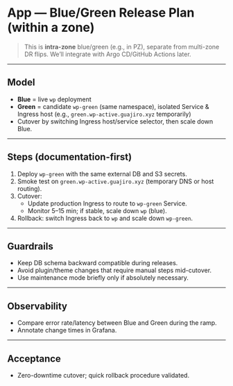 # App — Blue/Green Release Plan (within a zone)

> This is **intra-zone** blue/green (e.g., in PZ), separate from multi-zone DR flips. We’ll integrate with Argo CD/GitHub Actions later.

---

## Model
- **Blue** = live `wp` deployment
- **Green** = candidate `wp-green` (same namespace), isolated Service & Ingress host (e.g., `green.wp-active.guajiro.xyz` temporarily)
- Cutover by switching Ingress host/service selector, then scale down Blue.

---

## Steps (documentation-first)
1. Deploy `wp-green` with the same external DB and S3 secrets.
2. Smoke test on `green.wp-active.guajiro.xyz` (temporary DNS or host routing).
3. Cutover:
   - Update production Ingress to route to `wp-green` Service.
   - Monitor 5–15 min; if stable, scale down `wp` (blue).
4. Rollback: switch Ingress back to `wp` and scale down `wp-green`.

---

## Guardrails
- Keep DB schema backward compatible during releases.
- Avoid plugin/theme changes that require manual steps mid-cutover.
- Use maintenance mode briefly only if absolutely necessary.

---

## Observability
- Compare error rate/latency between Blue and Green during the ramp.
- Annotate change times in Grafana.

---

## Acceptance
- Zero-downtime cutover; quick rollback procedure validated.
